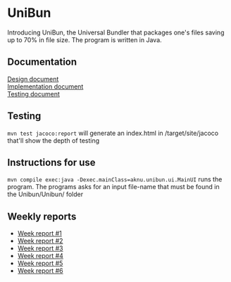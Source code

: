 # UniBun
Introducing UniBun, the Universal Bundler that packages one's files saving up to 70% in file size.
The program is written in Java.

## Documentation
[Design document](https://github.com/VirtualAkseli/UniBun/blob/master/Documentation/design_document.md "link to dd")  
[Implementation document](https://github.com/VirtualAkseli/UniBun/blob/master/Documentation/implementation_document.md "link to id")  
[Testing document](https://github.com/VirtualAkseli/UniBun/blob/master/Documentation/testing_document.md "link to td")  

## Testing
`` mvn test jacoco:report ``   will generate an index.html in /target/site/jacoco that'll show the depth of testing
## Instructions for use
`` mvn compile exec:java -Dexec.mainClass=aknu.unibun.ui.MainUI `` runs the program.
The programs asks for an input file-name that must be found in the Unibun/Unibun/ folder



## Weekly reports
- [Week report #1](https://github.com/VirtualAkseli/UniBun/blob/master/Documentation/viikkoraportti1.md "link to wk1")
- [Week report #2](https://github.com/VirtualAkseli/UniBun/blob/master/Documentation/weekly_report_2.md "link to wk2")
- [Week report #3](https://github.com/VirtualAkseli/UniBun/blob/master/Documentation/weekly_report_3.md "link to wk3")
- [Week report #4](https://github.com/VirtualAkseli/UniBun/blob/master/Documentation/weekly_report_4.md "link to wk4")
- [Week report #5](https://github.com/VirtualAkseli/UniBun/blob/master/Documentation/viikkoraportti_5.md "link to wk5")
- [Week report #6](https://github.com/VirtualAkseli/UniBun/blob/master/Documentation/viikkoraportti_6.md "link to wk6")
